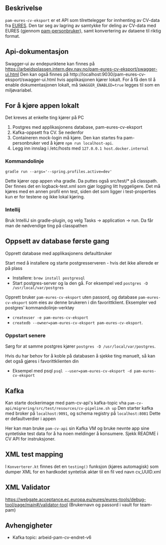 ## Beskrivelse 
`pam-eures-cv-eksport` er et API som tilrettelegger for innhenting av CV-data fra [EURES](https://ec.europa.eu/eures/public/homepage). Den tar seg av lagring av samtykke for deling av CV-data med EURES (gjennom [pam-personbruker](https://github.com/navikt/pam-personbruker)), samt konvertering av dataene til riktig format.

## Api-dokumentasjon
Swagger-ui av endepunktene kan finnes på https://arbeidsplassen.intern.dev.nav.no/pam-eures-cv-eksport/swagger-ui.html
Den kan også finnes på http://localhost:9030/pam-eures-cv-eksport/swagger-ui.html hvis applikasjonen kjører lokalt.
For å få den til å enable dokumentasjonen lokalt, må `SWAGGER_ENABLED=true` legges til som en miljøvariabel.

## For å kjøre appen lokalt

Det kreves at enkelte ting kjører på PC
1. Postgres med applikasjonens database, pam-eures-cv-eksport
2. Kafka-oppsett fra CV. Se nedenfor 
3. Containeren mock-login må kjøre. Den kan startes fra pam-personbruker ved å kjøre `npm run localhost-api`.
4. Legg inn innslag i /etc/hosts med `127.0.0.1 host.docker.internal`

### Kommandolinje
`gradle run --args='--spring.profiles.active=dev'`

Dette kjører opp appen vha gradle. Da puttes også src/test/* på classpath. Der finnes det en logback-test.xml som gjør
logging litt hyggeligere. Det må kjøres med en annen profil enn test, siden det som ligger i test-properties kun er for testene og ikke lokal kjøring.  

### Intellij
Bruk IntelliJ sin gradle-plugin, og velg Tasks -> application -> run. Da får man de
nødvendige ting på classpathen

## Oppsett av database første gang
Opprett database med applikasjonens defaultbruker 

Start med å installere og starte postgresserveren - hvis det ikke allerede er på plass
* Installere: `brew install postgresql`
* Start postgres-server og la den gå. For eksempel ved `postgres -D /usr/local/var/postgres`

Opprett bruker `pam-eures-cv-eksport` uten passord, og database `pam-eures-cv-eksport` som eies av denne brukeren i din 
favorittklient.
Eksempler ved postgres' kommandolinje-verktøy
* `createuser -e pam-eures-cv-eksport`
* `createdb --owner=pam-eures-cv-eksport pam-eures-cv-eksport`.

### Oppstart senere
Sørg for at samme postgres kjører `postgres -D /usr/local/var/postgres`.

Hvis du har behov for å koble på databasen å sjekke ting manuelt, så kan det også gjøres i favorittklienten din
* Eksempel med psql `psql --user=pam-eures-cv-eksport -d pam-eures-cv-eksport`

## Kafka
Kan starte dockerimage med pam-cv-api's kafka-topic vha `pam-cv-api/migrering/src/test/resources/cv-pipeline.sh up`
Den starter kafka med broker på `localhost:9091`, og schema registry på `localhost:8081` Dette
er defaultverdier i appen

Her kan man bruke  `pam-cv-api` sin Kafka VM og bruke nevnte app sine syntetiske test data for å ha noen meldinger 
å konsumere. Sjekk README i CV API for instruksjoner.

## XML test mapping
I `Konverterer.kt` finnes det en `testing()` funksjon (kjøres automagisk) som dumper XML for en hardkodet syntetisk 
aktør til en fil ved navn cv_UUID.xml

## XML Validator
https://webgate.acceptance.ec.europa.eu/eures/eures-tools/debug-tool/page/main#/validator-tool
(Brukernavn og passord i vault for team-pam)

## Avhengigheter
  - Kafka topic: arbeid-pam-cv-endret-v6
